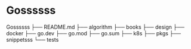 # Gossssss
Gossssss
    ├── README.md
    ├── algorithm
    ├── books
    ├── design
    ├── docker
    ├── go.dev
    ├── go.mod
    ├── go.sum
    ├── k8s
    ├── pkgs
    ├── snippetsss
    └── tests